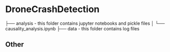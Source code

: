 # DroneCrashDetection
├── analysis          - this folder contains jupyter notebooks and pickle files 
│    └── causality_analysis.ipynb
├── data       - this folder contains log files 
## Other
